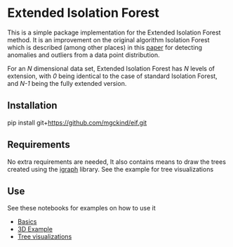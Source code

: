 # Extended Isolation Forest

This is a simple package implementation for the Extended Isolation Forest method. It is an improvement on the original algorithm Isolation Forest which is described (among other places) in this [paper](icdm08b.pdf) for detecting anomalies and outliers from a data point distribution.

For an *N* dimensional data set, Extended Isolation Forest has *N* levels of extension, with *0* being identical to the case of standard Isolation Forest, and *N-1* being the fully extended version.

## Installation

  pip install git+https://github.com/mgckind/eif.git


## Requirements

No extra requirements are needed, It also contains means to draw the trees created using the [igraph](http://igraph.org/) library. See the example for tree visualizations

## Use

See these notebooks for examples on how to use it

- [Basics](Notebooks/IsolationForest.ipynb)
- [3D Example](Notebooks/general_3D_examples.ipynb)
- [Tree visualizations](Notebooks/TreeVisualization.ipynb)
